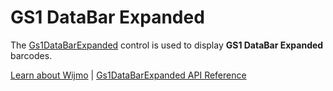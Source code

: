GS1 DataBar Expanded
====================

The [Gs1DataBarExpanded](https://www.grapecity.com/wijmo/api/classes/wijmo_barcode_composite.gs1databarexpanded.html) control is used to display **GS1 DataBar Expanded** barcodes.

[Learn about Wijmo](https://www.grapecity.com/wijmo) | [Gs1DataBarExpanded API Reference](https://www.grapecity.com/wijmo/api/classes/wijmo_barcode_composite.gs1databarexpanded.html)
